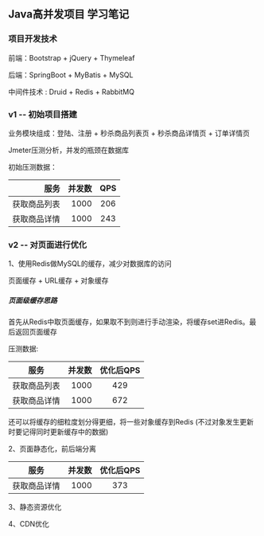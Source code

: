 ## Java高并发项目 学习笔记

### 项目开发技术 
前端：Bootstrap + jQuery + Thymeleaf

后端：SpringBoot + MyBatis + MySQL

中间件技术 : Druid + Redis + RabbitMQ 

### v1 -- 初始项目搭建

业务模块组成：登陆、注册 + 秒杀商品列表页 + 秒杀商品详情页 + 订单详情页

Jmeter压测分析，并发的瓶颈在数据库

初始压测数据：

| 服务        | 并发数    |  QPS  |  
| --------:   | -----:   | :----: | 
| 获取商品列表 | 1000      |   206  | 
| 获取商品详情 | 1000      |   243  | 

### v2 -- 对页面进行优化

1、使用Redis做MySQL的缓存，减少对数据库的访问

页面缓存 + URL缓存 + 对象缓存

##### 页面级缓存思路

首先从Redis中取页面缓存，如果取不到则进行手动渲染，将缓存set进Redis。最后返回页面缓存

压测数据: 

| 服务        | 并发数     |  优化后QPS  |
| --------   | -----:    | :----: |
| 获取商品列表 | 1000        | 429
| 获取商品详情 | 1000       | 672


还可以将缓存的细粒度划分得更细，将一些对象缓存到Redis   (不过对象发生更新时要记得同时更新缓存中的数据)

2、页面静态化，前后端分离

| 服务        | 并发数      |  优化后QPS  |
| --------   | -----:    | :----: |
| 获取商品详情 | 1000       | 373



3、静态资源优化

4、CDN优化
